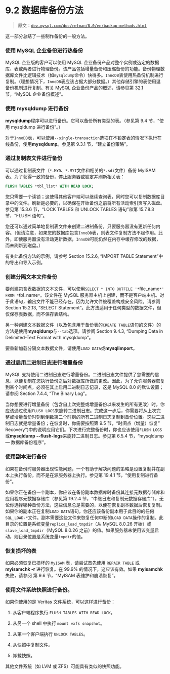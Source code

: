 # 9.2 数据库备份方法

> 原文：[`dev.mysql.com/doc/refman/8.0/en/backup-methods.html`](https://dev.mysql.com/doc/refman/8.0/en/backup-methods.html)

这一部分总结了一些制作备份的一般方法。

### 使用 MySQL 企业备份进行热备份

MySQL 企业版的客户可以使用 MySQL 企业备份产品对整个实例或选定的数据库、表或两者进行物理备份。该产品包括增量备份和压缩备份的功能。备份物理数据库文件比逻辑技术（如`mysqldump`命令）快得多。`InnoDB`表使用热备份机制进行复制。（理想情况下，`InnoDB`表应该占据大部分数据。）其他存储引擎的表使用温备份机制进行复制。有关 MySQL 企业备份产品的概述，请参见第 32.1 节，“MySQL 企业备份概述”。

### 使用 mysqldump 进行备份

**mysqldump**程序可以进行备份。它可以备份所有类型的表。（参见第 9.4 节，“使用 mysqldump 进行备份”。）

对于`InnoDB`表，可以使用`--single-transaction`选项在不锁定表的情况下执行在线备份，使用**mysqldump**。参见第 9.3.1 节，“建立备份策略”。

### 通过复制表文件进行备份

可以通过复制表文件（`*.MYD`、`*.MYI`文件和相关的`*.sdi`文件）备份 MyISAM 表。为了获得一致的备份，停止服务器或锁定并刷新相关表：

```sql
FLUSH TABLES *tbl_list* WITH READ LOCK;
```

您只需要一个读锁；这使得其他客户端可以继续查询表，同时您可以复制数据库目录中的文件。刷新是必要的，以确保在开始备份之前将所有活动索引页写入磁盘。参见第 15.3.6 节，“LOCK TABLES 和 UNLOCK TABLES 语句”和第 15.7.8.3 节，“FLUSH 语句”。

您还可以通过简单地复制表文件来创建二进制备份，只要服务器没有更新任何内容。（但请注意，如果您的数据库包含`InnoDB`表，则表文件复制方法不起作用。此外，即使服务器没有活动更新数据，`InnoDB`可能仍然在内存中缓存修改的数据，而未刷新到磁盘。）

有关此备份方法的示例，请参考 Section 15.2.6, “IMPORT TABLE Statement”中的导出和导入示例。

### 创建分隔文本文件备份

要创建包含表数据的文本文件，可以使用`SELECT * INTO OUTFILE '*`file_name`*' FROM *`tbl_name`*`。该文件在 MySQL 服务器主机上创建，而不是客户端主机。对于此语句，输出文件不能已经存在，因为允许文件被覆盖构成安全风险。请参阅 Section 15.2.13, “SELECT Statement”。此方法适用于任何类型的数据文件，但仅保存表数据，而不保存表结构。

另一种创建文本数据文件（以及包含用于备份表的`CREATE TABLE`语句的文件）的方法是使用**mysqldump**与`--tab`选项。请参阅 Section 9.4.3, “Dumping Data in Delimited-Text Format with mysqldump”。

要重新加载分隔文本数据文件，请使用`LOAD DATA`或**mysqlimport**。

### 通过启用二进制日志进行增量备份

MySQL 支持使用二进制日志进行增量备份。二进制日志文件提供了您需要的信息，以便复制在您执行备份之后对数据库所做的更改。因此，为了允许服务器恢复到某个时间点，必须在其上启用二进制日志记录，这是 MySQL 8.0 的默认设置；请参阅 Section 7.4.4, “The Binary Log”。

当你想要进行增量备份（包含自上次完整或增量备份以来发生的所有更改）时，你应该通过使用`FLUSH LOGS`来旋转二进制日志。完成这一步后，你需要将从上次完整或增量备份时刻到倒数第二个时刻的所有二进制日志复制到备份位置。这些二进制日志就是增量备份；在恢复时，你需要按照第 9.5 节，“时间点（增量）恢复” Recovery")中的说明应用它们。下次进行完整备份时，你也应该使用`FLUSH LOGS`或**mysqldump --flush-logs**来旋转二进制日志。参见第 6.5.4 节，“mysqldump — 数据库备份程序”。

### 使用副本进行备份

如果在备份时服务器出现性能问题，一个有助于解决问题的策略是设置复制并在副本上执行备份，而不是在源服务器上执行。参见第 19.4.1 节，“使用复制进行备份”。

如果你正在备份一个副本，你应该在备份副本数据库时备份其连接元数据存储库和应用程序元数据存储库（参见第 19.2.4 节，“中继日志和复制元数据存储库”），无论你选择哪种备份方法，这些信息总是需要的，以便在恢复副本数据后恢复复制。如果你的副本正在复制`LOAD DATA`语句，你还应该备份副本用于此目的的任何`SQL_LOAD-*`文件。副本需要这些文件来恢复任何中断的`LOAD DATA`操作的复制。此目录的位置是系统变量`replica_load_tmpdir`（从 MySQL 8.0.26 开始）或`slave_load_tmpdir`（MySQL 8.0.26 之前）的值。如果服务器未使用该变量启动，则目录位置是系统变量`tmpdir`的值。

### 恢复损坏的表

如果必须恢复已损坏的 `MyISAM` 表，请尝试首先使用 `REPAIR TABLE` 或 **myisamchk -r** 进行恢复。在 99.9% 的情况下，这应该有效。如果 **myisamchk** 失败，请参阅 第 9.6 节，“MyISAM 表维护和崩溃恢复”。

### 使用文件系统快照进行备份。

如果你使用的是 Veritas 文件系统，可以这样进行备份：

1.  从客户端程序执行 `FLUSH TABLES WITH READ LOCK`。

1.  从另一个 shell 中执行 `mount vxfs snapshot`。

1.  从第一个客户端执行 `UNLOCK TABLES`。

1.  从快照中复制文件。

1.  卸载快照。

其他文件系统（如 LVM 或 ZFS）可能具有类似的快照功能。
